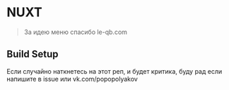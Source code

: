 # NUXT

>

> За идею меню спасибо le-qb.com

## Build Setup

Если случайно наткнетесь на этот реп, и будет критика, буду рад если напишите в issue или vk.com/popopolyakov
